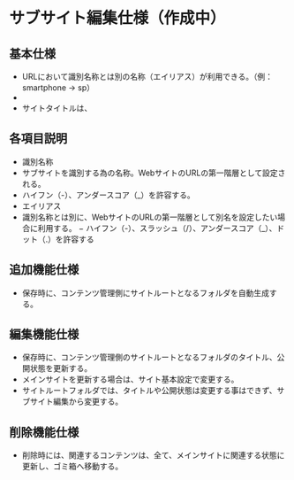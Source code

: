 # サブサイト編集仕様（作成中）

## 基本仕様
- URLにおいて識別名称とは別の名称（エイリアス）が利用できる。（例：smartphone → sp）
- 
- サイトタイトルは、

## 各項目説明
- 識別名称
 - サブサイトを識別する為の名称。WebサイトのURLの第一階層として設定される。
 - ハイフン（-）、アンダースコア（_）を許容する。
- エイリアス
 - 識別名称とは別に、WebサイトのURLの第一階層として別名を設定したい場合に利用する。
 − ハイフン（-）、スラッシュ（/）、アンダースコア（_）、ドット（.）を許容する

## 追加機能仕様
- 保存時に、コンテンツ管理側にサイトルートとなるフォルダを自動生成する。

## 編集機能仕様
- 保存時に、コンテンツ管理側のサイトルートとなるフォルダのタイトル、公開状態を更新する。
- メインサイトを更新する場合は、サイト基本設定で変更する。
- サイトルートフォルダでは、タイトルや公開状態は変更する事はできず、サブサイト編集から変更する。

## 削除機能仕様
- 削除時には、関連するコンテンツは、全て、メインサイトに関連する状態に更新し、ゴミ箱へ移動する。


	




